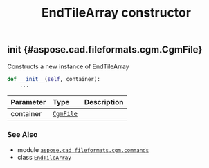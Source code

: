 ﻿---
title: EndTileArray constructor
second_title: Aspose.CAD for Python via .NET API References
description: 
type: docs
weight: 10
url: /python-net/aspose.cad.fileformats.cgm.commands/endtilearray/__init__/
is_root: false
---

## __init__ {#aspose.cad.fileformats.cgm.CgmFile}

Constructs a new instance of EndTileArray



```python
def __init__(self, container):
    ...
```


| Parameter | Type | Description |
| :- | :- | :- |
| container | [`CgmFile`](/cad/python-net/aspose.cad.fileformats.cgm/cgmfile) |  |



### See Also
* module [`aspose.cad.fileformats.cgm.commands`](../../)
* class [`EndTileArray`](/cad/python-net/aspose.cad.fileformats.cgm.commands/endtilearray)
